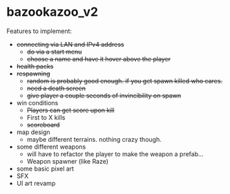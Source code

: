 # bazookazoo_v2

Features to implement:

- ~~connecting via LAN and IPv4 address~~
  - ~~do via a start menu~~
  - ~~choose a name and have it hover above the player~~
- ~~health packs~~
- ~~respawning~~
  - ~~random is probably good enough. if you get spawn killed who cares.~~
  - ~~need a death screen~~
  - ~~give player a couple seconds of invincibility on spawn~~
- win conditions
  - ~~Players can get score upon kill~~
  - First to X kills
  - ~~scoreboard~~
- map design
  - maybe different terrains. nothing crazy though.
- some different weapons
  - will have to refactor the player to make the weapon a prefab...
  - Weapon spawner (like Raze)
- some basic pixel art
- SFX
- UI art revamp
